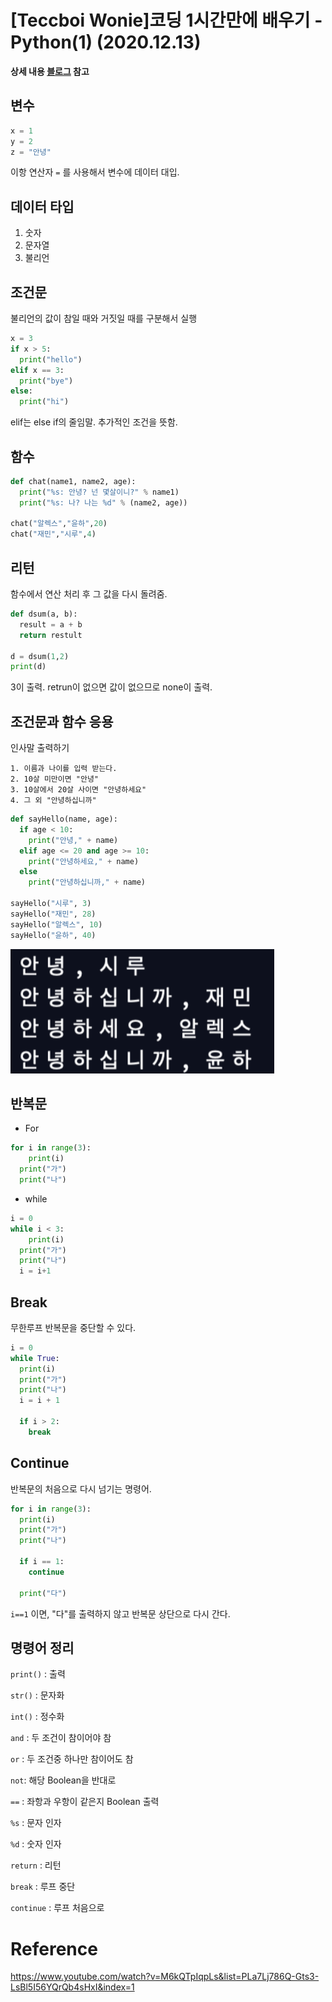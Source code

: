 # [Teccboi Wonie]코딩 1시간만에 배우기 -Python(1) (2020.12.13)



**상세 내용 [블로그](https://greedysiru.tistory.com/23) 참고**



## 변수

```python
x = 1
y = 2
z = "안녕"
```

이항 연산자 `=`  를 사용해서 변수에 데이터 대입.



## 데이터 타입

1. 숫자
2. 문자열
3. 불리언



## 조건문

불리언의 값이 참일 때와 거짓일 때를 구분해서 실행

```python
x = 3
if x > 5:
  print("hello")
elif x == 3:
  print("bye")
else:
  print("hi")
```

elif는 else if의 줄임말. 추가적인 조건을 뜻함.



## 함수

```python
def chat(name1, name2, age):
  print("%s: 안녕? 넌 몇살이니?" % name1)
  print("%s: 나? 나는 %d" % (name2, age))
  
chat("알렉스","윤하",20)
chat("재민","시루",4)
```



## 리턴

함수에서 연산 처리 후 그 값을 다시 돌려줌.

```python
def dsum(a, b):
  result = a + b
  return restult

d = dsum(1,2)
print(d)
```

3이 출력. retrun이 없으면 값이 없으므로 none이 출력.



## 조건문과 함수 응용

인사말 출력하기

	1. 이름과 나이를 입력 받는다.
	2. 10살 미만이면 "안녕"
	3. 10살에서 20살 사이면 "안녕하세요"
	4. 그 외 "안녕하십니까"

```python
def sayHello(name, age):
  if age < 10:
    print("안녕," + name)
  elif age <= 20 and age >= 10:
    print("안녕하세요," + name)
  else
  	print("안녕하십니까," + name)
    
sayHello("시루", 3)
sayHello("재민", 28)
sayHello("알렉스", 10)
sayHello("윤하", 40)
```

![인사말](./images/Python1-1.png)



## 반복문

* For

```python
for i in range(3):
	print(i)
  print("가")
  print("나")
```



* while

```python
i = 0
while i < 3:
	print(i)
  print("가")
  print("나")
  i = i+1
```



## Break

무한루프 반복문을 중단할 수 있다.

```python
i = 0
while True:
  print(i)
  print("가")
  print("나")
  i = i + 1
  
  if i > 2:
    break
```



## Continue

반복문의 처음으로 다시 넘기는 명령어.

```python
for i in range(3):
  print(i)
  print("가")
  print("나")
  
  if i == 1:
    continue
    
  print("다") 
```

`i==1` 이면, "다"를 출력하지 않고 반복문 상단으로 다시 간다.



## 명령어 정리

`print()` : 출력

`str()` : 문자화

`int()` :  정수화

`and` : 두 조건이 참이어야 참

`or` : 두 조건중 하나만 참이어도 참

`not`: 해당 Boolean을 반대로

`==` : 좌항과 우항이 같은지 Boolean 출력

`%s` : 문자 인자

`%d` : 숫자 인자

`return` : 리턴

`break` : 루프 중단

`continue` : 루프 처음으로



# Reference

https://www.youtube.com/watch?v=M6kQTpIqpLs&list=PLa7Lj786Q-Gts3-LsBl5I56YQrQb4sHxI&index=1

